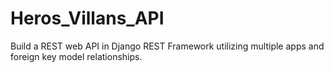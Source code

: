# Heros_Villans_API
Build a REST web API in Django REST Framework utilizing multiple apps and foreign key model relationships.
